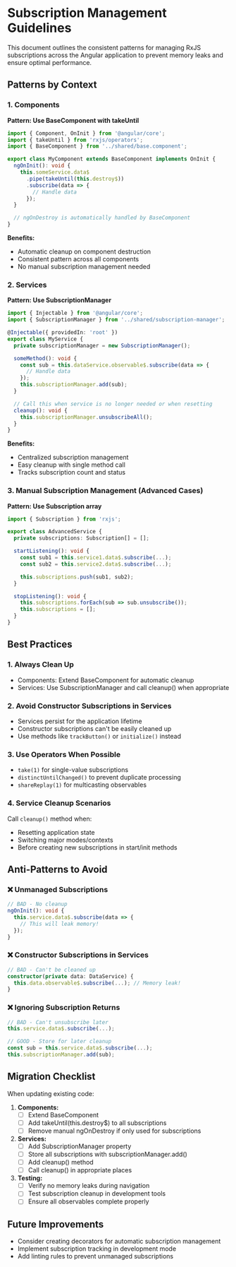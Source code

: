 # Subscription Management Guidelines

This document outlines the consistent patterns for managing RxJS subscriptions across the Angular application to prevent memory leaks and ensure optimal performance.

## Patterns by Context

### 1. Components

**Pattern: Use BaseComponent with takeUntil**

```typescript
import { Component, OnInit } from '@angular/core';
import { takeUntil } from 'rxjs/operators';
import { BaseComponent } from '../shared/base.component';

export class MyComponent extends BaseComponent implements OnInit {
  ngOnInit(): void {
    this.someService.data$
      .pipe(takeUntil(this.destroy$))
      .subscribe(data => {
        // Handle data
      });
  }

  // ngOnDestroy is automatically handled by BaseComponent
}
```

**Benefits:**
- Automatic cleanup on component destruction
- Consistent pattern across all components
- No manual subscription management needed

### 2. Services

**Pattern: Use SubscriptionManager**

```typescript
import { Injectable } from '@angular/core';
import { SubscriptionManager } from '../shared/subscription-manager';

@Injectable({ providedIn: 'root' })
export class MyService {
  private subscriptionManager = new SubscriptionManager();

  someMethod(): void {
    const sub = this.dataService.observable$.subscribe(data => {
      // Handle data
    });
    this.subscriptionManager.add(sub);
  }

  // Call this when service is no longer needed or when resetting
  cleanup(): void {
    this.subscriptionManager.unsubscribeAll();
  }
}
```

**Benefits:**
- Centralized subscription management
- Easy cleanup with single method call
- Tracks subscription count and status

### 3. Manual Subscription Management (Advanced Cases)

**Pattern: Use Subscription array**

```typescript
import { Subscription } from 'rxjs';

export class AdvancedService {
  private subscriptions: Subscription[] = [];

  startListening(): void {
    const sub1 = this.service1.data$.subscribe(...);
    const sub2 = this.service2.data$.subscribe(...);

    this.subscriptions.push(sub1, sub2);
  }

  stopListening(): void {
    this.subscriptions.forEach(sub => sub.unsubscribe());
    this.subscriptions = [];
  }
}
```

## Best Practices

### 1. Always Clean Up
- Components: Extend BaseComponent for automatic cleanup
- Services: Use SubscriptionManager and call cleanup() when appropriate

### 2. Avoid Constructor Subscriptions in Services
- Services persist for the application lifetime
- Constructor subscriptions can't be easily cleaned up
- Use methods like `trackButton()` or `initialize()` instead

### 3. Use Operators When Possible
- `take(1)` for single-value subscriptions
- `distinctUntilChanged()` to prevent duplicate processing
- `shareReplay(1)` for multicasting observables

### 4. Service Cleanup Scenarios
Call `cleanup()` method when:
- Resetting application state
- Switching major modes/contexts
- Before creating new subscriptions in start/init methods

## Anti-Patterns to Avoid

### ❌ Unmanaged Subscriptions
```typescript
// BAD - No cleanup
ngOnInit(): void {
  this.service.data$.subscribe(data => {
    // This will leak memory!
  });
}
```

### ❌ Constructor Subscriptions in Services
```typescript
// BAD - Can't be cleaned up
constructor(private data: DataService) {
  this.data.observable$.subscribe(...); // Memory leak!
}
```

### ❌ Ignoring Subscription Returns
```typescript
// BAD - Can't unsubscribe later
this.service.data$.subscribe(...);

// GOOD - Store for later cleanup
const sub = this.service.data$.subscribe(...);
this.subscriptionManager.add(sub);
```

## Migration Checklist

When updating existing code:

1. **Components:**
   - [ ] Extend BaseComponent
   - [ ] Add takeUntil(this.destroy$) to all subscriptions
   - [ ] Remove manual ngOnDestroy if only used for subscriptions

2. **Services:**
   - [ ] Add SubscriptionManager property
   - [ ] Store all subscriptions with subscriptionManager.add()
   - [ ] Add cleanup() method
   - [ ] Call cleanup() in appropriate places

3. **Testing:**
   - [ ] Verify no memory leaks during navigation
   - [ ] Test subscription cleanup in development tools
   - [ ] Ensure all observables complete properly

## Future Improvements

- Consider creating decorators for automatic subscription management
- Implement subscription tracking in development mode
- Add linting rules to prevent unmanaged subscriptions
